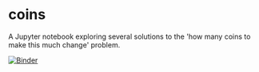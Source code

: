 # coins

A Jupyter notebook exploring several solutions to the 'how many coins to make this much change' problem.

[![Binder](https://mybinder.org/badge_logo.svg)](https://mybinder.org/v2/gh/milesberry/coins/master?filepath=Coins.ipynb)
